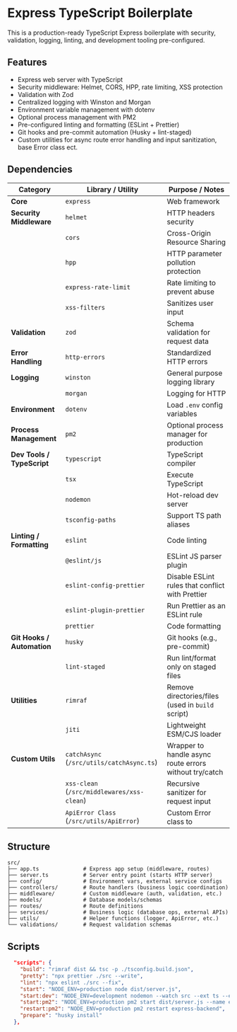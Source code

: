 
# Express TypeScript Boilerplate

This is a production-ready TypeScript Express boilerplate with security, validation, logging, linting, and development tooling pre-configured.

## Features

- Express web server with TypeScript
- Security middleware: Helmet, CORS, HPP, rate limiting, XSS protection
- Validation with Zod
- Centralized logging with Winston and Morgan
- Environment variable management with dotenv
- Optional process management with PM2
- Pre-configured linting and formatting (ESLint + Prettier)
- Git hooks and pre-commit automation (Husky + lint-staged)
- Custom utilities for async route error handling and input sanitization, base Error class ect.

## Dependencies

| Category | Library / Utility | Purpose / Notes |
|----------|-----------------|----------------|
| **Core** | `express` | Web framework |
| **Security Middleware** | `helmet` | HTTP headers security |
|  | `cors` | Cross-Origin Resource Sharing |
|  | `hpp` | HTTP parameter pollution protection |
|  | `express-rate-limit` | Rate limiting to prevent abuse |
|  | `xss-filters` | Sanitizes user input |
| **Validation** | `zod` | Schema validation for request data |
| **Error Handling** | `http-errors` | Standardized HTTP errors |
| **Logging** | `winston` | General purpose logging library |
|  | `morgan` | Logging for HTTP |
| **Environment** | `dotenv` | Load `.env` config variables |
| **Process Management** | `pm2` | Optional process manager for production |
| **Dev Tools / TypeScript** | `typescript` | TypeScript compiler |
|  | `tsx` | Execute TypeScript |
|  | `nodemon` | Hot-reload dev server |
|  | `tsconfig-paths` | Support TS path aliases |
| **Linting / Formatting** | `eslint` | Code linting |
|  | `@eslint/js` | ESLint JS parser plugin |
|  | `eslint-config-prettier` | Disable ESLint rules that conflict with Prettier |
|  | `eslint-plugin-prettier` | Run Prettier as an ESLint rule |
|  | `prettier` | Code formatting |
| **Git Hooks / Automation** | `husky` | Git hooks (e.g., pre-commit) |
|  | `lint-staged` | Run lint/format only on staged files |
| **Utilities** | `rimraf` | Remove directories/files (used in `build` script) |
|  | `jiti` | Lightweight ESM/CJS loader |
| **Custom Utils** | `catchAsync` (`/src/utils/catchAsync.ts`) | Wrapper to handle async route errors without try/catch |
|  | `xss-clean` (`/src/middlewares/xss-clean`) | Recursive sanitizer for request input |
|  | `ApiError Class` (`/src/utils/ApiError`) | Custom Error class to |

## Structure
```
src/
├── app.ts              # Express app setup (middleware, routes)
├── server.ts           # Server entry point (starts HTTP server)
├── config/             # Environment vars, external service configs
├── controllers/        # Route handlers (business logic coordination)
├── middleware/         # Custom middleware (auth, validation, etc.)
├── models/             # Database models/schemas
├── routes/             # Route definitions
├── services/           # Business logic (database ops, external APIs)
├── utils/              # Helper functions (logger, ApiError, etc.)
└── validations/        # Request validation schemas
```

## Scripts

```json
  "scripts": {
    "build": "rimraf dist && tsc -p ./tsconfig.build.json",
    "pretty": "npx prettier ./src --write",
    "lint": "npx eslint ./src --fix",
    "start": "NODE_ENV=production node dist/server.js",
    "start:dev": "NODE_ENV=development nodemon --watch src --ext ts --exec tsx src/server.ts",
    "start:pm2": "NODE_ENV=production pm2 start dist/server.js --name express-backend",
    "restart:pm2": "NODE_ENV=production pm2 restart express-backend",
    "prepare": "husky install"
  },
  ```

